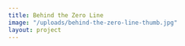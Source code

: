 ```yaml
---
title: Behind the Zero Line
image: "/uploads/behind-the-zero-line-thumb.jpg"
layout: project
---
```


